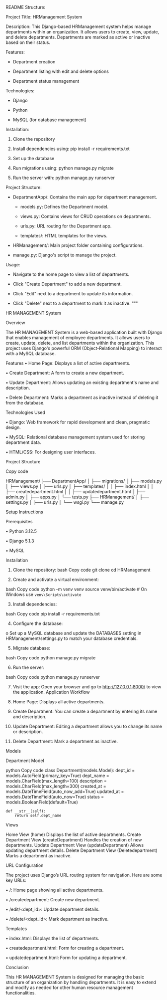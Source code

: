 README Structure:

Project Title: HRManagement System

Description:
This Django-based HRManagement system helps manage departments within an organization. 
It allows users to create, view, update, and delete departments. 
Departments are marked as active or inactive based on their status.

Features:

- Department creation

- Department listing with edit and delete options

- Department status management

Technologies:

- Django

- Python

- MySQL (for database management)

Installation:

1. Clone the repository

2. Install dependencies using: pip install -r requirements.txt

3. Set up the database

4. Run migrations using: python manage.py migrate

5. Run the server with: python manage.py runserver

Project Structure:

- DepartmentApp/: Contains the main app for department management.
  - models.py: Defines the Department model.

  - views.py: Contains views for CRUD operations on departments.
  - urls.py: URL routing for the Department app.

  - templates/: HTML templates for the views.

- HRManagement/: Main project folder containing configurations.

- manage.py: Django's script to manage the project.

Usage:

- Navigate to the home page to view a list of departments.

- Click "Create Department" to add a new department.

- Click "Edit" next to a department to update its information.

- Click "Delete" next to a department to mark it as inactive.
"""

HR MANAGEMENT System

Overview

The HR MANAGEMENT System is a web-based application built with Django that enables management of employee departments. It allows users to create, update, delete, and list departments within the organization. This project uses Django's powerful ORM (Object-Relational Mapping) to interact with a MySQL database.

Features
•	Home Page: Displays a list of active departments.

•	Create Department: A form to create a new department.

•	Update Department: Allows updating an existing department's name and description.

•	Delete Department: Marks a department as inactive instead of deleting it from the database.

Technologies Used

•	Django: Web framework for rapid development and clean, pragmatic design.

•	MySQL: Relational database management system used for storing department data.

•	HTML/CSS: For designing user interfaces.

Project Structure

Copy code

HRManagement/
├── DepartmentApp/
│   ├── migrations/
│   ├── models.py
│   ├── views.py
│   ├── urls.py
│   ├── templates/
│   │   ├── index.html
│   │   ├── createdepartment.html
│   │   ├── updatedepartment.html
│   ├── admin.py
│   ├── apps.py
│   └── tests.py
├── HRManagement/
│   ├── settings.py
│   ├── urls.py
│   └── wsgi.py
└── manage.py

Setup Instructions

Prerequisites

•	Python 3.12.5

•	Django 5.1.3

•	MySQL

Installation

1.	Clone the repository:
bash
Copy code
git clone <repository-url>
cd HRManagement

2.	Create and activate a virtual environment:

bash
Copy code
python -m venv venv
source venv/bin/activate  # On Windows use `venv\Scripts\activate`

3.	Install dependencies:

bash
Copy code
pip install -r requirements.txt

4.	Configure the database:

o	Set up a MySQL database and update the DATABASES setting in HRManagement/settings.py to match your database credentials.

5.	Migrate database:

bash
Copy code
python manage.py migrate

6.	Run the server:

bash
Copy code
python manage.py runserver

7.	Visit the app: Open your browser and go to http://127.0.0.1:8000/ to view the application.
Application Workflow

1.	Home Page: Displays all active departments.

2.	Create Department: You can create a department by entering its name and description.

3.	Update Department: Editing a department allows you to change its name or description.

4.	Delete Department: Mark a department as inactive.

Models

Department Model

python
Copy code
class Department(models.Model):
    dept_id = models.AutoField(primary_key=True)
    dept_name = models.CharField(max_length=100)
    description = models.CharField(max_length=300)
    created_at = models.DateTimeField(auto_now_add=True)
    updated_at = models.DateTimeField(auto_now=True)
    status = models.BooleanField(default=True)

    def __str__(self):
        return self.dept_name
Views

Home View (home)
Displays the list of active departments.
Create Department View (createDepartment)
Handles the creation of new departments.
Update Department View (updateDepartment)
Allows updating department details.
Delete Department View (Deletedepartment)
Marks a department as inactive.

URL Configuration

The project uses Django’s URL routing system for navigation. Here are some key URLs:

•	/: Home page showing all active departments.

•	/createdepartment: Create new department.

•	/edit/<dept_id>: Update department details.

•	/delete/<dept_id>: Mark department as inactive.

Templates

•	index.html: Displays the list of departments.

•	createdepartment.html: Form for creating a department.

•	updatedepartment.html: Form for updating a department.


Conclusion

This HR MANAGEMENT System is designed for managing the basic structure of an organization by handling departments. It is easy to extend and modify as needed for other human resource management functionalities.

